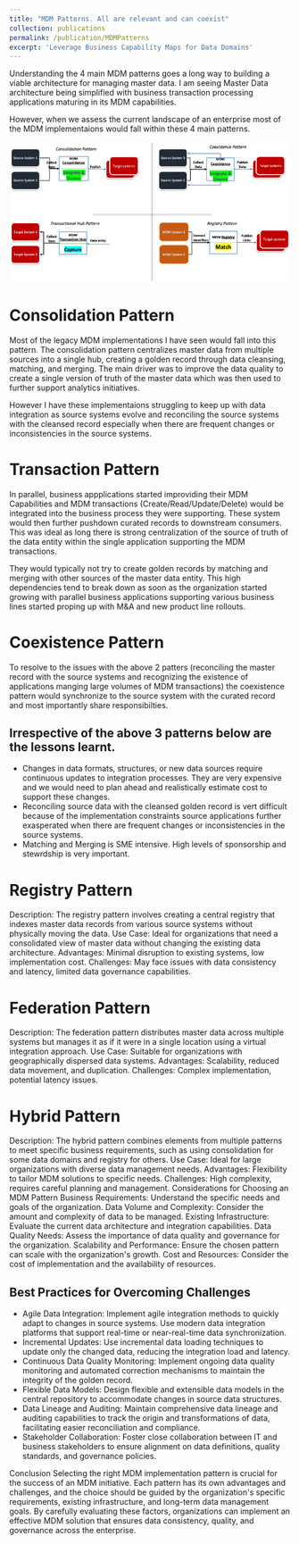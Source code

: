 ```yaml
---
title: "MDM Patterns. All are relevant and can coexist"
collection: publications
permalink: /publication/MDMPatterns
excerpt: 'Leverage Business Capability Maps for Data Domains'
---
```


Understanding the 4 main MDM patterns goes a long way to building a viable architecture for managing master data. I am seeing Master Data architecture being simplified with business transaction processing applications maturing in its MDM capabilities.

However, when we assess the current landscape of an enterprise most of the MDM implementaions would fall within these 4 main patterns.

<img width="612" alt="image" src="/images/publications/MDMPatterns.png">

# Consolidation Pattern
Most of the legacy MDM implementations I have seen would fall into this pattern. The consolidation pattern centralizes master data from multiple sources into a single hub, creating a golden record through data cleansing, matching, and merging. The main driver was to improve the data quality to create a single version of truth of the master data which was then used to further support analytics initiatives. 

However I have these implementaions struggling to keep up with data integration as source systems evolve and reconciling the source systems with the cleansed record especially when there are frequent changes or inconsistencies in the source systems. 

# Transaction Pattern
In parallel, business appplications started improviding their  MDM Capabilities and MDM transactions (Create/Read/Update/Delete) would be integrated into the business process they were supporting. These system would then further pushdown curated records to downstream consumers. This was ideal as long there is strong centralization of the source of truth of the data entity within the single application supporting the MDM transactions. 

They would typically not try to create golden records by matching and merging with other sources of the master data entity. This high dependencies tend to break down as soon as the organization started growing with parallel business applications supporting various business lines started proping up with M&A and new product line rollouts.

# Coexistence Pattern
To resolve to the issues with the above 2 patters (reconciling the master record with the source systems and recognizing the existence of applications manging large volumes of MDM transactions) the coexistence pattern would synchronize to the source system with the curated record and most importantly share responsibilties. 

## Irrespective of the above 3 patterns below are the lessons learnt.
* Changes in data formats, structures, or new data sources require continuous updates to integration processes. They are very expensive and we would need to plan ahead and realistically estimate cost to support these changes.
* Reconciling source data with the cleansed golden record is vert difficult because of the implementation constraints source applications further exasperated when there are frequent changes or inconsistencies in the source systems.
* Matching and Merging is SME intensive. High levels of sponsorship and stewrdship is very important.

# Registry Pattern
Description: The registry pattern involves creating a central registry that indexes master data records from various source systems without physically moving the data.
Use Case: Ideal for organizations that need a consolidated view of master data without changing the existing data architecture.
Advantages: Minimal disruption to existing systems, low implementation cost.
Challenges: May face issues with data consistency and latency, limited data governance capabilities.

# Federation Pattern
Description: The federation pattern distributes master data across multiple systems but manages it as if it were in a single location using a virtual integration approach.
Use Case: Suitable for organizations with geographically dispersed data systems.
Advantages: Scalability, reduced data movement, and duplication.
Challenges: Complex implementation, potential latency issues.

# Hybrid Pattern
Description: The hybrid pattern combines elements from multiple patterns to meet specific business requirements, such as using consolidation for some data domains and registry for others.
Use Case: Ideal for large organizations with diverse data management needs.
Advantages: Flexibility to tailor MDM solutions to specific needs.
Challenges: High complexity, requires careful planning and management.
Considerations for Choosing an MDM Pattern
Business Requirements: Understand the specific needs and goals of the organization.
Data Volume and Complexity: Consider the amount and complexity of data to be managed.
Existing Infrastructure: Evaluate the current data architecture and integration capabilities.
Data Quality Needs: Assess the importance of data quality and governance for the organization.
Scalability and Performance: Ensure the chosen pattern can scale with the organization's growth.
Cost and Resources: Consider the cost of implementation and the availability of resources.


## Best Practices for Overcoming Challenges
* Agile Data Integration: Implement agile integration methods to quickly adapt to changes in source systems. Use modern data integration platforms that support real-time or near-real-time data synchronization.
* Incremental Updates: Use incremental data loading techniques to update only the changed data, reducing the integration load and latency.
* Continuous Data Quality Monitoring: Implement ongoing data quality monitoring and automated correction mechanisms to maintain the integrity of the golden record.
* Flexible Data Models: Design flexible and extensible data models in the central repository to accommodate changes in source data structures.
* Data Lineage and Auditing: Maintain comprehensive data lineage and auditing capabilities to track the origin and transformations of data, facilitating easier reconciliation and compliance.
* Stakeholder Collaboration: Foster close collaboration between IT and business stakeholders to ensure alignment on data definitions, quality standards, and governance policies.

Conclusion
Selecting the right MDM implementation pattern is crucial for the success of an MDM initiative. Each pattern has its own advantages and challenges, and the choice should be guided by the organization's specific requirements, existing infrastructure, and long-term data management goals. By carefully evaluating these factors, organizations can implement an effective MDM solution that ensures data consistency, quality, and governance across the enterprise.
